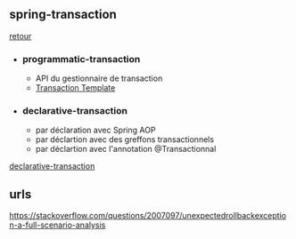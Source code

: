 ## spring-transaction

[retour](./../readme.md)

- ### programmatic-transaction

  - API du gestionnaire de transaction
  - [Transaction Template](./spring-tx-template.md)

- ### declarative-transaction

  - par déclaration avec Spring AOP
  - par déclartion avec des greffons transactionnels
  - par déclartion avec l'annotation @Transactionnal

[declarative-transaction](./spring-transaction-declarative.md)

## urls

https://stackoverflow.com/questions/2007097/unexpectedrollbackexception-a-full-scenario-analysis
